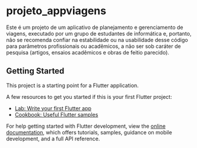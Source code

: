 # projeto_appviagens

Este é um projeto de um aplicativo de planejamento e gerenciamento de viagens, executado por um grupo de estudantes
de informática e, portanto, não se recomenda confiar na estabilidade ou na usabilidade desse código para parâmetros
profissionais ou acadêmicos, a não ser sob caráter de pesquisa (artigos, ensaios acadêmicos e obras de feitio parecido).

## Getting Started

This project is a starting point for a Flutter application.

A few resources to get you started if this is your first Flutter project:

- [Lab: Write your first Flutter app](https://docs.flutter.dev/get-started/codelab)
- [Cookbook: Useful Flutter samples](https://docs.flutter.dev/cookbook)

For help getting started with Flutter development, view the
[online documentation](https://docs.flutter.dev/), which offers tutorials,
samples, guidance on mobile development, and a full API reference.
